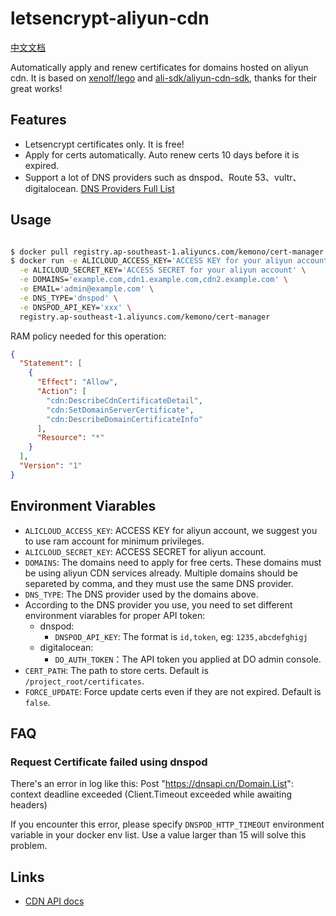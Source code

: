 # letsencrypt-aliyun-cdn

[中文文档](README.zh.md)

Automatically apply and renew certificates for domains hosted on aliyun cdn. It is based on [xenolf/lego](https://github.com/xenolf/lego) and [ali-sdk/aliyun-cdn-sdk](https://github.com/ali-sdk/aliyun-cdn-sdk), thanks for their great works!

## Features

- Letsencrypt certificates only. It is free!
- Apply for certs automatically. Auto renew certs 10 days before it is expired.
- Support a lot of DNS providers such as dnspod、Route 53、vultr、digitalocean. [DNS Providers Full List](https://github.com/xenolf/lego/tree/master/providers/dns)

## Usage

```bash

$ docker pull registry.ap-southeast-1.aliyuncs.com/kemono/cert-manager
$ docker run -e ALICLOUD_ACCESS_KEY='ACCESS KEY for your aliyun account' \
  -e ALICLOUD_SECRET_KEY='ACCESS SECRET for your aliyun account' \
  -e DOMAINS='example.com,cdn1.example.com,cdn2.example.com' \
  -e EMAIL='admin@example.com' \
  -e DNS_TYPE='dnspod' \
  -e DNSPOD_API_KEY='xxx' \
  registry.ap-southeast-1.aliyuncs.com/kemono/cert-manager

```

RAM policy needed for this operation:

```json
{
  "Statement": [
    {
      "Effect": "Allow",
      "Action": [
        "cdn:DescribeCdnCertificateDetail",
        "cdn:SetDomainServerCertificate",
        "cdn:DescribeDomainCertificateInfo"
      ],
      "Resource": "*"
    }
  ],
  "Version": "1"
}
```

## Environment Viarables

- `ALICLOUD_ACCESS_KEY`: ACCESS KEY for aliyun account, we suggest you to use ram account for minimum privileges.
- `ALICLOUD_SECRET_KEY`: ACCESS SECRET for aliyun account.
- `DOMAINS`: The domains need to apply for free certs. These domains must be using aliyun CDN services already. Multiple domains should be separeted by comma, and they must use the same DNS provider.
- `DNS_TYPE`: The DNS provider used by the domains above.
- According to the DNS provider you use, you need to set different environment viarables for proper API token:
  - dnspod:
    - `DNSPOD_API_KEY`: The format is `id,token`, eg: `1235,abcdefghigj`
  - digitalocean:
    - `DO_AUTH_TOKEN`：The API token you applied at DO admin console.
- `CERT_PATH`: The path to store certs. Default is `/project_root/certificates`.
- `FORCE_UPDATE`: Force update certs even if they are not expired. Default is `false`.

## FAQ

### Request Certificate failed using dnspod

There's an error in log like this: Post "https://dnsapi.cn/Domain.List": context deadline exceeded (Client.Timeout exceeded while awaiting headers)

If you encounter this error, please specify `DNSPOD_HTTP_TIMEOUT` environment variable in your docker env list. Use a value larger than 15 will solve this problem.

## Links

- [CDN API docs](https://help.aliyun.com/document_detail/27148.html?spm=5176.doc27148.6.603.5Tehoi)
